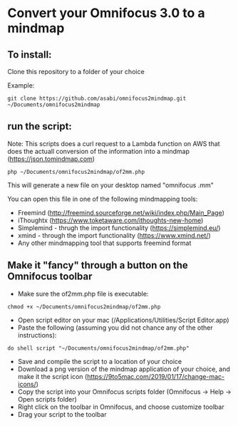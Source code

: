 # Convert your Omnifocus 3.0 to a mindmap

## To install:

Clone this repository to a folder of your choice

Example:

```
git clone https://github.com/asabi/omnifocus2mindmap.git ~/Documents/omnifocus2mindmap
```

## run the script:

Note: This scripts does a curl request to a Lambda function on AWS that does the actuall conversion of the information into a mindmap (https://json.tomindmap.com)

```
php ~/Documents/omnifocus2mindmap/of2mm.php 
```

This will generate a new file on your desktop named "omnifocus <date and time>.mm"

You can open this file in one of the following mindmapping tools:

* Freemind (http://freemind.sourceforge.net/wiki/index.php/Main_Page)
* iThoughtx (https://www.toketaware.com/ithoughts-new-home)
* Simplemind - thrugh the import functionality (https://simplemind.eu/)
* xmind - through the import functionality (https://www.xmind.net/)
* Any other mindmapping tool that supports freemind format


## Make it "fancy" through a button on the Omnifocus toolbar

* Make sure the of2mm.php file is executable:

```
chmod +x ~/Documents/omnifocus2mindmap/of2mm.php 
```

* Open script editor on your mac (/Applications/Utilities/Script Editor.app)
* Paste the following (assuming you did not chance any of the other instructions):

```
do shell script "~/Documents/omnifocus2mindmap/of2mm.php"
```

* Save and compile the script to a location of your choice
* Download a png version of the mindmap application of your choice, and make it the script icon (https://9to5mac.com/2019/01/17/change-mac-icons/)
* Copy the script into your Omnifocus scripts folder (Omnifocus -> Help -> Open scripts folder)
* Right click on the toolbar in Omnifocus, and choose customize toolbar
* Drag your script to the toolbar


